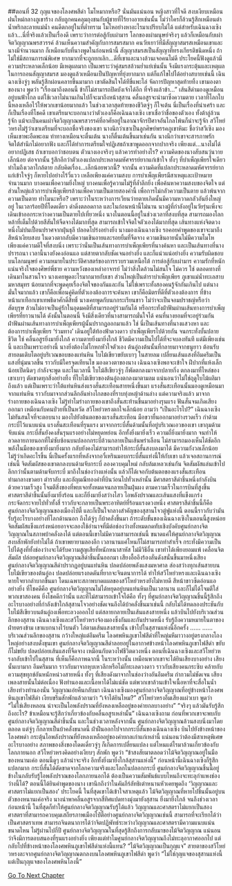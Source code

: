 ##ตอนที่ 32 กุญแจของโลงศพสีดำ
โมโหมากหรือ? นั่นมันแน่นอน
หญิงสาวที่ใจดี สงบเงียบเหมือนฝนใหม่กลางภูเขาร้าง กลับถูกคนคลุมถุงชนกับผู้ชายที่ไร้ยางอายเช่นนั้น ไม่ว่าใครก็ล้วนรู้สึกเหมือนตำน้ำพริกละลายแม่น้ำ คนดีตกอยู่ในที่ต่ำทราม โมโหอย่างหาอะไรมาเปรียบไม่ได้ แต่สำหรับเฉินฉางเซิงแล้ว...นี่ที่จริงแล้วเป็นเรื่องดี เพราะว่าการต่อสู้กับเผ่ามาร โลกของเผ่ามนุษย์จริงๆ แล้วก็เหมือนกับเผ่าจิตวิญญาณพรสวรรค์ ล้วนเห็นความสำคัญกับการสมรสมาก คนวัยเยาว์ที่มีสัญญาสมรสเหมือนเขาและนางมีจำนวนมาก ก็เหมือนกับที่นางพูดในก่อนหน้านี้ สัญญาสมรสเป็นสัญญาที่ทรงเกียรติชนิดหนึ่ง ถ้าไม่ใช่มีสถานการณ์พิเศษ ยากมากที่จะถูกยกเลิก...ดีที่เขาและนางล้วนเจอคนไม่ดี
ประโยคนี้ฟังดูแล้วมีความประหลาดเล็กน้อย มีเหตุผลมาก เป็นเพราะว่าคู่สมรสล้วนย่ำแย่เช่นนั้น จึงมีแรงกระตุ้นและเหตุผลในการถอนสัญญาสมรส มองดูแล้วเหมือนเป็นปัญหาที่ยุ่งยากมาก แต่ก็แก้ไขไปได้อย่างสบายเช่นนี้ เฉินฉางเซิงจู่ๆ พลันรู้สึกผ่อนคลายขึ้นมามาก เขาตัดสินใจได้ทีขี่แพะไล่ จัดการปัญหาสุดท้ายทิ้ง
เขามองตาของนาง พูดว่า “เรื่องมาถึงตอนนี้ ข้าก็ไม่สามารถปิดบังเจ้าได้อีก ที่จริงแล้วข้า...”
เส้นสีดำมองดูเหมือนอยู่บนฟ้าไกล แต่ใช้เวลาไม่นานเกินไปก็จะมาถึงหน้าสุสาน คลื่นอสูรจะนำมาซึ่งความตาย เวลาที่โลกใบนี้หลงเหลือไว้ให้พวกเขาน้อยมากแล้ว ในช่วงเวลาสุดท้ายของชีวิตจู่ๆ ก็ใจเต้น นี่เป็นเรื่องที่น่าเศร้า และก็เป็นเรื่องที่โชคดี เขาเตรียมจะบอกนางว่าตัวเองก็คือเฉินฉางเซิง
เขาเชื่อว่าชื่อของตัวเอง ทั้งต้าลู่ล้วนรู้จัก แม้จะเป็นคนเผ่าจิตวิญญาณพรสวรรค์ที่อาศัยอยู่ในอาณาจักรปีศาจอันไกลโพ้นก็น่าจะรู้จัก
สวีโหย่วหรงไม่รู้ว่าเขาเตรียมที่จะบอกชื่อจริงของเขา นางนึกว่าเขาเป็นลูกศิษย์พรรคภูเขาหิมะ ชื่อว่าสวีเซิง มองเห็นเขาพะอืดพะอม ท่าทางเหมือนจะตื่นเต้น นางก็ตื่นเต้นขึ้นมาเช่นกัน
นางนึกว่าเขาจะสารภาพรัก
จิตใต้สำนึกไม่อยากฟัง และก็ได้ทำการเตรียมใจปฏิเสธถ้าเขาพูดออกจากปากจริง
เพียงแต่...นางไม่ได้อยากปฏิเสธ ถ้าเขาบอกว่าชอบตน ตัวนางเองจริงๆ แล้วควรทำอย่างไร? ความคิดของนางสับสนวุ่นวายเล็กน้อย ต่อจากนั้น รู้สึกอีกว่าตัวเองแปลกประหลาดมหัศจรรย์ยากแก่เข้าใจ ทั้งๆ ที่บำเพ็ญเพียรใจเดียว ทำไมถึงเวลาใกล้ตาย กลับคิดเรื่อง...เล็กน้อยพวกนี้? จากนั้น ความคิดที่แปลกประหลาดมหัศจรรย์ยากแก่เข้าใจจู่ๆ ก็หายไปอย่างไร้วี่แวว เหลือเพียงแค่ความสงบ
การบำเพ็ญเพียรมีสาเหตุและเป้าหมายจำนวนมาก บางคนเพื่อความยิ่งใหญ่ บางคนเพื่อรู้ความไม่รู้ที่ล้ำลึกยิ่ง เพื่อค้นหาความสงบของจิตใจ แต่ส่วนใหญ่แล้วการบำเพ็ญเพียรล้วนเพื่อความเป็นตายสองคำนี้ เพื่อการไม่กลัวความเป็นตาย แล้วพ้นจากความเป็นตาย ทำไมนะหรือ? เพราะว่าในระหว่างการเวียนว่ายตายเกิดนั้นมีความหวาดกลัวอันยิ่งใหญ่อยู่ ในเวลาร้อยปีที่โดดเดี่ยว ดำดิ่งตลอดกาล และในก่อนหน้านี้ไม่นาน นางผู้ที่กำลังอยู่ในวัยรุ่นเพิ่งจะเดินเข้าออกระหว่างความเป็นตายไปเที่ยวหนึ่ง
นางในตอนนี้อยู่ในช่วงเวลาที่สงบที่สุด สามารถมองโลกหล้าที่เต็มไปด้วยสีสันให้จืดจางได้มากที่สุด สามารถเข้าใจจิตใจตัวเองได้มากที่สุด เส้นทางแห่งจิตดวงหนึ่งไม่ปนเปื้อนปราศจากฝุ่นธุลี ปลอดโปร่งอย่างยิ่ง นางมองเฉินฉางเซิง รอคอยคำพูดของเขาจะมาถึง สีหน้าเงียบสงบ ในดวงตากลับมีความเขินอายและรอยยิ้มที่จืดจาง ความเขินอายนั้นไม่มีความโมโห เพียงแค่ความดีใจที่สงบนิ่ง เพราะว่านั่นเป็นเส้นทางการบำเพ็ญเพียรที่นางค้นหา และเป็นเส้นทางที่นางปรารถนา
เวลานี้นางยังคงอ่อนแอ แต่สายตากลับชัดเจนอย่างยิ่ง และก็แน่วแน่อย่างยิ่ง ความรับผิดชอบบนโลกมนุษย์ ความหมายในประวัติศาสตร์ของการรวบรวมเหนือใต้ การต่อสู้กับเผ่ามาร ความรักที่หนักแน่นจริงใจของศิษย์พี่ชาย ความหวังของเหล่าอาจารย์ ไม่ว่าสิ่งใดล้วนไม่สนใจ ไม่ควร
ใช่ ตลอดทางที่เดินมาในสวนโจว นางเคยพูดอะไรมากมายกับเขา ส่วนใหญ่เป็นตำราบำเพ็ญเพียร ภูเขาแม่น้ำทะเลสาบมหาสมุทร น้อยมากที่จะพูดคุยเรื่องจิตใจของกันและกัน ไม่ใช่เพราะทั้งสองคนรู้จักกันเกินไป แต่นางมั่นใจมากแล้ว เขาก็คือเพื่อนคู่คิดที่ตัวเองต้องการจะค้นหา เขาก็คือมิตรที่ดีที่ตัวเองต้องการ ที่ข้างหน้าผาเทือกเขาเทพธิดาศักดิ์สิทธิ์ นางเคยพูดกับนกกระเรียนขาว ไม่ว่าจะเป็นจอมปราชญ์หรือว่าสัตบุรุษ ล้วนไม่อาจเป็นคู่รักในอุดมคติที่สามารถอยู่ร่วมกันได้ หรือกระทั่งฝ่าฟันผ่านเส้นทางการบำเพ็ญเพียรที่ยาวนานได้ ดังนั้นในตอนนี้ จึงมีสิ่งเดียวที่นางสามารถมั่นใจได้ คนที่นางยอมที่จะอยู่ร่วมกันฝ่าฟันผ่านเส้นทางการบำเพ็ญเพียรผู้นั้นปรากฏออกมาแล้ว
ใช่ นี่เป็นเส้นทางที่นางแสวงหา และต้องการบำเพ็ญเพียร ‘ร่วมทาง’
เดินอยู่ใต้ท้องฟ้าดวงดาว บำเพ็ญเพียรไปด้วยกัน จนกระทั่งบั้นปลายชีวิต
ใช่ คลื่นอสูรยิ่งมายิ่งใกล้ ความตายยิ่งมายิ่งใกล้ ชีวิตมีความเป็นไปได้ที่จะจบลงทันที แต่มีเพียงเช่นนี้ และเป็นเพราะอย่างนี้ นางยิ่งต้องไม่โกหกหัวใจตัวเอง
ต้นอู๋ถงต้นนั้นที่กลายมาจากธนูยาว ต้อนรับสายลมเติบโตอยู่บริเวณขอบของแท่นหิน ใบไม้เขียวขยับเบาๆ ในสายลม เปลี่ยนเส้นแสงที่อึมครึมเป็นแสงที่นุ่มนวลขึ้น ราวกับมีใครจุดเทียนไข
มองดวงตาของนาง เฉินฉางเซิงพอจะเข้าใจ ฝีปากที่แห้งเล็กน้อยเปิดนิดๆ กำลังจะพูด
และในเวลานี้ ใบไม้สีเขียวจู่ๆ ก็พัดตกลงมาจากปลายกิ่ง ตกลงมาที่ไหล่ของเขาเบาๆ ตัดขาดทุกสิ่งอย่างทิ้ง
ที่ใบไม้เขียวของต้นอู๋ถงตกลงมาตามลม แน่นอนว่าไม่ใช่ฤดูใบไม้ผลิมาถึงแล้ว แต่เป็นเพราะว่าใต้แท่นหินส่งแรงสั่นสะเทือนสายหนึ่งขึ้นมา
แรงสั่นสะเทือนนั้นมองดูเหมือนมาจากแท่นหิน ราวกับมาจากส่วนลึกอันห่างไกลของที่ราบทุ่งหญ้าด้านล่าง แต่ความจริงแล้ว มาจากร่างกายของเฉินฉางเซิง
ไม่รู้ทำไมร่างกายของเขาถึงสั่นสะท้านขึ้นมาอย่างรุนแรง ฟันสั่นจนเกิดเสียงออกมา เหมือนกับคนป่วยที่เป็นหวัด
สวีโหย่วหรงตกใจเล็กน้อย ถามว่า “เป็นอะไรไป?”
เฉินฉางเซิงไม่ทันสนใจที่จะตอบนาง มองไปยังต้นตอของแรงสั่นสะเทือน มือขวายื่นออกมาอย่างรวดเร็ว กำด้ามกระบี่ไว้แนบแน่น
แรงสั่นสะเทือนที่รุนแรง มาจากกระบี่สั้นด้ามนั้นที่อยู่บริเวณเอวของเขา
เขากุมด้ามจับแน่น กระบี่สั้นยังคงสั่นรุนแรงอย่างไม่หยุดหย่อน อีกทั้งยิ่งมายิ่งเร็ว ความถี่ยิ่งมายิ่งมาก จนทำให้ลวดลายภายนอกที่ไม่ซับซ้อนบนปลอกกระบี่ล้วนกลายเป็นเส้นพร่าเลือน ไม่สามารถมองเห็นได้ชัดอีก
พลังในมือของเขายิ่งมายิ่งมาก กลับยังคงไม่สามารถทำให้กระบี่สั้นสงบลงมาได้ มีความกังวลเล็กน้อย ไม่รู้ว่าเกิดอะไรขึ้น
นี่เป็นครั้งแรกที่หลังจากอวี๋เหรินมอบกระบี่สั้นแท่งนี้ให้กับเขา แล้วเจอสถานการณ์เช่นนี้
จิตสัมผัสของเขาตกลงบนด้ามจับกระบี่ ลองควบคุมใหม่ กลับล้มเหลวเช่นกัน จิตสัมผัสแล่นเข้าไปลึกกว่านั้นตามด้ามจับกระบี่ มาถึงในช่องว่างแห่งนั้น แล้วก็ได้เจอกับต้นตอของแรงสั่นสะเทือน
ท่ามกลางขวดยา ตำราลับ และอัญมณีทองคำที่บินว่อนไปทั่วเหล่านั้น มีศาสตราสีดำชิ้นหนึ่งกำลังบินด้วยความเร็วสูง โจมตีสิ่งของที่พบเจอทั้งหมดจนกลายเป็นฝุ่นผง ตามความเร็วในการบินที่สูงขึ้น ศาสตราสีดำชิ้นนั้นยิ่งมายิ่งร้อน และก็ยิ่งมายิ่งสว่างไสว ไอพลังปราณและเส้นแสงที่แข็งแกร่งกระจัดกระจายไปทั่วทั้งสี่ ราวกับจะกลายเป็นพระอาทิตย์ที่ร้อนแรงดวงหนึ่ง
ศาสตราสีดำชิ้นนี้ก็คือศูนย์กลางจิตวิญญาณของเมืองไป๋ตี้ และก็เป็นใจกลางสำคัญของสุสานโจวตู๋ฟูแห่งนี้
ตอนนี้ราวกับว่ามันรับรู้อะไรบางอย่างที่โลกด้านนอก ถึงได้จู่ๆ ก็บ้าคลั่งขึ้นมา
ถ้าระดับขั้นของเฉินฉางเซิงในตอนนี้สูงหน่อย จิตสัมผัสแข็งแกร่งหน่อยอาจจะลองใช้อำนาจที่มีต่อช่องว่างทั้งหมดกดทับเชิงบังคับศูนย์กลางจิตวิญญาณในสภาพบ้าคลั่งลงได้ แต่ตอนนี้เขาไม่มีความสามารถเช่นนี้ ขนาดแค่ให้ศูนย์กลางจิตวิญญาณสงบสักพักยังทำไม่ได้ ถ้าเขาพยายามลองอีก เวลานานแค่ไหนก็ไม่สามารถทำสำเร็จ กระทั่งมีความเป็นไปได้สูงที่ทั้งช่องว่างจะได้รับความสูญเสียที่หนักหนาสาหัส
ไม่มีวิธีอื่น เขาทำได้เพียงยอมแพ้ เคลื่อนจิตสัมผัส ปล่อยศูนย์กลางจิตวิญญาณสีดำชิ้นนั้นออกมา
เสียงอื้ออึงร้องลั่นดังสนั่นขึ้นมาหนึ่งเสียง ศูนย์กลางจิตวิญญาณสีดำปรากฏอยู่บนแท่นหิน ปลดปล่อยพลังแสงมหาศาล ส่องสว่างทุกเส้นสายบนใบไม้เขียวของต้นอู๋ถง ปลดปล่อยแรงกดดันที่ยากจะจินตนาการได้ ทำให้สวีโหย่วหรงและเฉินฉางเซิงหายใจยากลำบากขึ้นมา โดนเฉพาะสภาพบาดแผลของสวีโหย่วหรงยังไม่หายดี สีหน้าขาวซีดอ่อนแออย่างยิ่ง
ที่โชคดีคือ ศูนย์กลางจิตวิญญาณไม่ได้หยุดอยู่บนแท่นหินเป็นเวลานาน และก็ไม่ได้โจมตีใส่พวกเขาสองคน ยิ่งโชคดีกว่านั้น และที่ไม่สามารถเข้าใจได้คือ ทั้งๆ ที่ศูนย์กลางจิตวิญญาณชิ้นนี้รู้สึกถึงอะไรบางอย่างที่กำลังเข้าใกล้สุสานโจวอย่างชัดเจนถึงได้บ้าคลั่งขึ้นมาเช่นนี้ กลับไม่ได้ทดลองประชันกับใบไม้สีเขียวบนต้นอู๋ถงเพื่อทะลวงออกไป แต่สลายกลายเป็นเส้นแสงสายหนึ่ง แล้วบินไปยังบริเวณส่วนลึกของสุสาน
เฉินฉางเซิงและสวีโหย่วหรงจ้องมองซึ่งกันและกันปราดหนึ่ง รับรู้ถึงความหมายในตาของฝ่ายตรงข้าม เขาแบกนางไว้บนตัว ไล่ตามเส้นแสงสายนั้น เข้าไปในสุสานแห่งนี้อีกครั้ง
......
......
บริเวณส่วนลึกของสุสาน กว้างใหญ่แต่อึมครึม โลงศพหินภูเขาไฟสีดำที่ใหญ่มหึมาวางอยู่ตรงกลางโถงใหญ่อย่างสงบดั่งขุนเขา
ศูนย์กลางจิตวิญญาณสีดำลอยอยู่ในอากาศข้างหน้าโลงศพหินภูเขาไฟสีดำ ขยับก็ไม่ขยับ ปลดปล่อยเส้นแสงที่จืดจาง เหมือนกับดวงไฟชีวิตดวงหนึ่ง
ตอนที่เฉินฉางเซิงและสวีโหย่วหรงกลับเข้าไปในสุสาน ที่เห็นก็คือภาพฉากนี้
ในระหว่างนั้น เหมือนพวกเขาจะได้ยินเสียงบางอย่าง เสียงนั้นเบามาก อึมครึมมาก ราวกับมาจากหุบเหวลึกหรือไม่ก็ทะเลดวงดาว ราวกับเสียงคนกระซิบ คล้ายกับความสุขทุกข์อันหนักหน่วงสายหนึ่ง
ทั้งๆ ที่เสียงดังมาจากในช่องว่างอันอึมครึม กำกวมไม่ชัดเจน เสียงเพลงสายนั้นไม่ต่อเนื่อง ฟังทำนองและเนื้อหาได้ไม่แน่ชัด แต่พวกเขาล้วนเข้าใจเนื้อหาที่จะสื่อในน้ำเสียงท่วงทำนองนั่น
วิญญาณเอ๋ยคืนกลับมา
เฉินฉางเซิงมองศูนย์กลางจิตวิญญาณที่อยู่ข้างหน้าโลงศพหินภูเขาไฟสีดำ เงียบขรึมสักพักแล้วถามว่า “เจ้าได้ยินไหม?”
สวีโหย่วหรงอืมเสียงแผ่วเบา พูดว่า “ไม่ใช่เสียงหลอน น่าจะเป็นไอพลังปราณที่ยังหลงเหลืออยู่ของค่ายกลบางอย่าง”
“จริงๆ แล้วมันรับรู้สึกถึงอะไร? ข้าเหมือนจะรู้สึกว่าเกี่ยวข้องกับคลื่นอสูรเหล่านั้น” เฉินฉางเซิงถาม
ก่อนที่พวกเขาจะพบกับศูนย์กลางจิตวิญญาณสีดำชิ้นนั้น และในช่วงเวลาหลังจากนั้น ศูนย์กลางจิตวิญญาณล้วนสงบนิ่งมาโดยตลอด แต่จู่ๆ ก็กลายเป็นบ้าคลั่งขนาดนี้ ฝ่าฝืนออกไปจากกระบี่สั้นของเฉินฉางเซิง บินไปยังข้างหน้าของโลงศพดำ กระตุ้นไอพลังปราณที่ยังหลงเหลืออยู่ของค่ายกลเก่าแก่เหล่านี้ แน่นอนว่าต้องมีสาเหตุพิเศษอะไรบางอย่าง สภาพของสิ่งของโดดเดี่ยวจู่ๆ ก็เกิดการเปลี่ยนแปลง แต่ไหนแต่ไรมาล้วนเกี่ยวข้องกับโลกภายนอก
สวีโหย่วหรงคิดอย่างเงียบๆ สักพัก พูดว่า “ข้าสงสัยมาตลอดว่าไม้จิตวิญญาณอยู่ในมือของหนานเค่อ ตอนนี้ดูๆ แล้วน่าจะจริง อีกทั้งยิ่งมายิ่งใกล้สุสานแห่งนี้”
ก่อนหน้านี้เฉินฉางเซิงก็รู้สึกแปลกมาก กระบี่สั้นได้ตัดขาดจากโลกความจริงและโลกในปลอกกระบี่ ศูนย์กลางจิตวิญญาณชิ้นนี้อยู่ข้างในกลับรับรู้ไอพลังปราณของโลกภายนอกได้ ต้องเป็นความสัมพันธ์แบบไหนถึงจะทะลุกำแพงช่องว่างนี้ได้? ตอนนี้ได้ยินคำพูดของนาง เขานึกถึงว่าในคัมภีร์ลัทธิเต๋าหนานหัวเคยพูดถึง ‘วิญญาณและศาสตราไม่แยกเป็นสอง’ ประโยคนี้ ในที่สุดเขาได้เข้าใจสาเหตุแล้ว
ไม้จิตวิญญาณที่หายไปชิ้นนั้นอยู่บนตัวของหนานเค่อจริง นางนำพาคลื่นอสูรจากสี่ทิศแปดทางมุ่งมายังสุสาน ยิ่งมายิ่งใกล้ จนถึงช่วงเวลาก่อนหน้านี้ ในที่สุดก็ทำให้ศูนย์กลางจิตวิญญาณรับรู้ได้แล้ว
วิญญาณและศาสตราไม่แยกเป็นสอง ศาสตราที่สามารถควบคุมเสถียรภาพเมืองไป๋ตี้อย่างศูนย์กลางจิตวิญญาณเช่นนี้ สามารถที่จะเรียกได้ว่าเป็นศาสตราเทพ สามารถจินตนาการได้ว่าจิตปฏิพัทธ์ระหว่างวิญญาณและศาสตรามีความแนบแน่นขนาดไหน ไม่รู้ผ่านไปกี่ปี ศูนย์กลางจิตวิญญาณในที่สุดรู้สึกถึงการกลับมาของไม้จิตวิญญาณ แน่นอนว่าจึงมีการตอบสนองที่รุนแรงอย่างยิ่ง เพียงแต่ทำไมศูนย์กลางจิตวิญญาณถึงไม่ทะลุอากาศออกไป แต่กลับไปที่ข้างหน้าของโลงศพหินภูเขาไฟสีดำแห่งนี้แทน?
“ไม้จิตวิญญาณเป็นกุญแจ” สายตาของสวีโหย่วหรงละจากศูนย์กลางจิตวิญญาณตกลงบนโลงศพหินภูเขาไฟสีดำ พูดว่า “ไม่ใช่กุญแจของสุสานแห่งนี้ แต่เป็นกุญแจของโลงศพหินโลงนี้”


[Go To Next Chapter]( ./317.md)